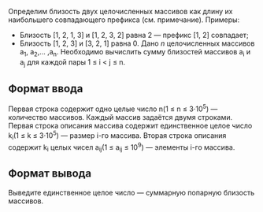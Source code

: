 Определим близость двух целочисленных массивов как длину их наибольшего 
совпадающего префикса (см. примечание).
Примеры:

* Близость [1, 2, 1, 3] и [1, 2, 3, 2] равна 2 — префикс [1, 2] совпадает;
* Близость [1, 2, 3] и [3, 2, 1] равна 0.
Дано *n* целочисленных массивов a<sub>1</sub>, a<sub>2</sub>,... ,a<sub>n</sub>.
Необходимо вычислить сумму близостей массивов a<sub>i</sub> и a<sub>j</sub> для каждой пары 1 ≤ i < j ≤ n.

## Формат ввода
Первая строка содержит одно целые число n(1 ≤ n ≤ 3⋅10<sup>5</sup>)  — количество массивов.
Каждый массив задаётся двумя строками.
Первая строка описания массива содержит единственное целое число k<sub>i</sub>(1 ≤ k ≤ 3⋅10<sup>5</sup>)  — 
размер i-го массива. Вторая строка описания содержит k<sub>i</sub> целых чисел a<sub>ij</sub>(1 ≤ a<sub>ij</sub> ≤ 10<sup>9</sup>) — элементы i-го массива.

## Формат вывода
Выведите единственное целое число  — суммарную попарную близость массивов.
